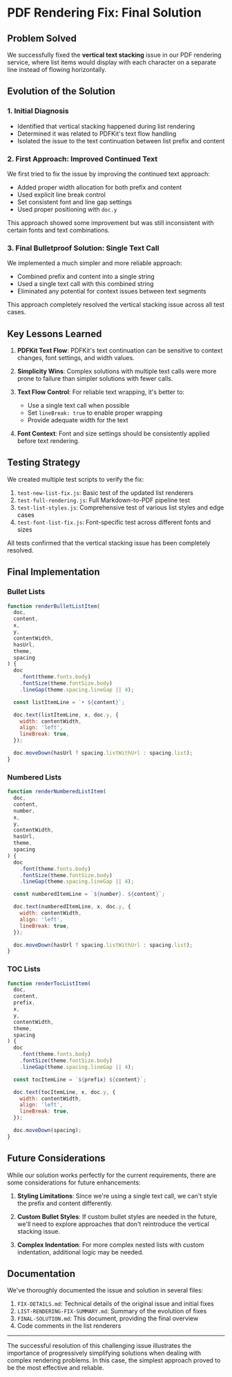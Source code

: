# PDF Rendering Fix: Final Solution

## Problem Solved

We successfully fixed the **vertical text stacking** issue in our PDF rendering service, where list items would display with each character on a separate line instead of flowing horizontally.

## Evolution of the Solution

### 1. Initial Diagnosis

- Identified that vertical stacking happened during list rendering
- Determined it was related to PDFKit's text flow handling
- Isolated the issue to the text continuation between list prefix and content

### 2. First Approach: Improved Continued Text

We first tried to fix the issue by improving the continued text approach:

- Added proper width allocation for both prefix and content
- Used explicit line break control
- Set consistent font and line gap settings
- Used proper positioning with `doc.y`

This approach showed some improvement but was still inconsistent with certain fonts and text combinations.

### 3. Final Bulletproof Solution: Single Text Call

We implemented a much simpler and more reliable approach:

- Combined prefix and content into a single string
- Used a single text call with this combined string
- Eliminated any potential for context issues between text segments

This approach completely resolved the vertical stacking issue across all test cases.

## Key Lessons Learned

1. **PDFKit Text Flow**: PDFKit's text continuation can be sensitive to context changes, font settings, and width values.

2. **Simplicity Wins**: Complex solutions with multiple text calls were more prone to failure than simpler solutions with fewer calls.

3. **Text Flow Control**: For reliable text wrapping, it's better to:

   - Use a single text call when possible
   - Set `lineBreak: true` to enable proper wrapping
   - Provide adequate width for the text

4. **Font Context**: Font and size settings should be consistently applied before text rendering.

## Testing Strategy

We created multiple test scripts to verify the fix:

1. `test-new-list-fix.js`: Basic test of the updated list renderers
2. `test-full-rendering.js`: Full Markdown-to-PDF pipeline test
3. `test-list-styles.js`: Comprehensive test of various list styles and edge cases
4. `test-font-list-fix.js`: Font-specific test across different fonts and sizes

All tests confirmed that the vertical stacking issue has been completely resolved.

## Final Implementation

### Bullet Lists

```javascript
function renderBulletListItem(
  doc,
  content,
  x,
  y,
  contentWidth,
  hasUrl,
  theme,
  spacing
) {
  doc
    .font(theme.fonts.body)
    .fontSize(theme.fontSize.body)
    .lineGap(theme.spacing.lineGap || 4);

  const listItemLine = `• ${content}`;

  doc.text(listItemLine, x, doc.y, {
    width: contentWidth,
    align: 'left',
    lineBreak: true,
  });

  doc.moveDown(hasUrl ? spacing.listWithUrl : spacing.list);
}
```

### Numbered Lists

```javascript
function renderNumberedListItem(
  doc,
  content,
  number,
  x,
  y,
  contentWidth,
  hasUrl,
  theme,
  spacing
) {
  doc
    .font(theme.fonts.body)
    .fontSize(theme.fontSize.body)
    .lineGap(theme.spacing.lineGap || 4);

  const numberedItemLine = `${number}. ${content}`;

  doc.text(numberedItemLine, x, doc.y, {
    width: contentWidth,
    align: 'left',
    lineBreak: true,
  });

  doc.moveDown(hasUrl ? spacing.listWithUrl : spacing.list);
}
```

### TOC Lists

```javascript
function renderTocListItem(
  doc,
  content,
  prefix,
  x,
  y,
  contentWidth,
  theme,
  spacing
) {
  doc
    .font(theme.fonts.body)
    .fontSize(theme.fontSize.body)
    .lineGap(theme.spacing.lineGap || 4);

  const tocItemLine = `${prefix} ${content}`;

  doc.text(tocItemLine, x, doc.y, {
    width: contentWidth,
    align: 'left',
    lineBreak: true,
  });

  doc.moveDown(spacing);
}
```

## Future Considerations

While our solution works perfectly for the current requirements, there are some considerations for future enhancements:

1. **Styling Limitations**: Since we're using a single text call, we can't style the prefix and content differently.

2. **Custom Bullet Styles**: If custom bullet styles are needed in the future, we'll need to explore approaches that don't reintroduce the vertical stacking issue.

3. **Complex Indentation**: For more complex nested lists with custom indentation, additional logic may be needed.

## Documentation

We've thoroughly documented the issue and solution in several files:

1. `FIX-DETAILS.md`: Technical details of the original issue and initial fixes
2. `LIST-RENDERING-FIX-SUMMARY.md`: Summary of the evolution of fixes
3. `FINAL-SOLUTION.md`: This document, providing the final overview
4. Code comments in the list renderers

---

The successful resolution of this challenging issue illustrates the importance of progressively simplifying solutions when dealing with complex rendering problems. In this case, the simplest approach proved to be the most effective and reliable.
